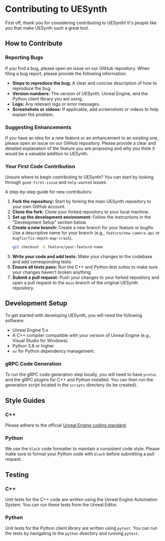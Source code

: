 # Contributing to UESynth

First off, thank you for considering contributing to UESynth! It's people like you that make UESynth such a great tool.

## How to Contribute

### Reporting Bugs
If you find a bug, please open an issue on our GitHub repository. When filing a bug report, please provide the following information:
-   **Steps to reproduce the bug:** A clear and concise description of how to reproduce the bug.
-   **Version numbers:** The version of UESynth, Unreal Engine, and the Python client library you are using.
-   **Logs:** Any relevant logs or error messages.
-   **Screenshots or videos:** If applicable, add screenshots or videos to help explain the problem.

### Suggesting Enhancements
If you have an idea for a new feature or an enhancement to an existing one, please open an issue on our GitHub repository. Please provide a clear and detailed explanation of the feature you are proposing and why you think it would be a valuable addition to UESynth.

### Your First Code Contribution
Unsure where to begin contributing to UESynth? You can start by looking through `good-first-issue` and `help-wanted` issues.

A step-by-step guide for new contributors:
1.  **Fork the repository:** Start by forking the main UESynth repository to your own GitHub account.
2.  **Clone the fork:** Clone your forked repository to your local machine.
3.  **Set up the development environment:** Follow the instructions in the "Development Setup" section below.
4.  **Create a new branch:** Create a new branch for your feature or bugfix. Use a descriptive name for your branch (e.g., `feature/new-camera-api` or `bugfix/fix-depth-map-crash`).
    ```bash
    git checkout -b feature/your-feature-name
    ```
5.  **Write your code and add tests:** Make your changes to the codebase and add corresponding tests.
6.  **Ensure all tests pass:** Run the C++ and Python test suites to make sure your changes haven't broken anything.
7.  **Submit a pull request:** Push your changes to your forked repository and open a pull request to the `main` branch of the original UESynth repository.

## Development Setup

To get started with developing UESynth, you will need the following software:
-   Unreal Engine 5.x
-   A C++ compiler compatible with your version of Unreal Engine (e.g., Visual Studio for Windows).
-   Python 3.8 or higher.
-   `uv` for Python dependency management.

### gRPC Code Generation
To run the gRPC code generation step locally, you will need to have `protoc` and the gRPC plugins for C++ and Python installed. You can then run the generation script located in the `scripts` directory (to be created).

## Style Guides

### C++
Please adhere to the official [Unreal Engine coding standard](https://docs.unrealengine.com/en-US/ProgrammingAndScripting/ProgrammingWithCPP/CodingStandard/index.html).

### Python
We use the `black` code formatter to maintain a consistent code style. Please make sure to format your Python code with `black` before submitting a pull request.

## Testing

### C++
Unit tests for the C++ code are written using the Unreal Engine Automation System. You can run these tests from the Unreal Editor.

### Python
Unit tests for the Python client library are written using `pytest`. You can run the tests by navigating to the `python` directory and running `pytest`. 